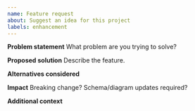 ```yaml
---
name: Feature request
about: Suggest an idea for this project
labels: enhancement
---
```


**Problem statement**
What problem are you trying to solve?

**Proposed solution**
Describe the feature.

**Alternatives considered**

**Impact**
Breaking change? Schema/diagram updates required?

**Additional context**
